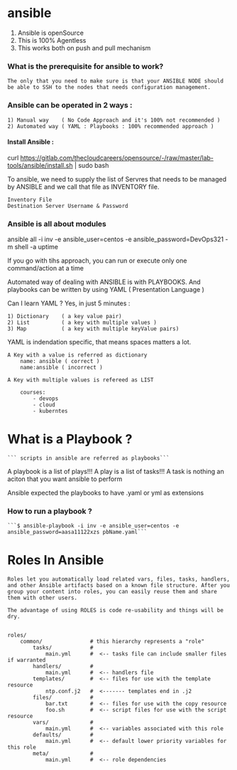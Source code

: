 # ansible

1) Ansible is openSource 
2) This is 100% Agentless
3) This works both on push and pull mechanism 

### What is the prerequisite for ansible to work?

 ```The only that you need to make sure is that your ANSIBLE NODE should be able to SSH to the nodes that needs configuration management.```


### Ansible can be operated in 2 ways : 

    1) Manual way    ( No Code Approach and it's 100% not recommended )
    2) Automated way ( YAML : Playbooks : 100% recommended approach )

#### Install Ansible :

curl https://gitlab.com/thecloudcareers/opensource/-/raw/master/lab-tools/ansible/install.sh | sudo bash

To ansible, we need to supply the list of Servres that needs to be managed by ANSIBLE and we call that file as INVENTORY file.

    Inventory File 
    Destination Server Username & Password

### Ansible is all about modules 
ansible all -i inv -e ansible_user=centos -e ansible_password=DevOps321 -m shell -a uptime

If you go with tihs approach, you can run or execute only one command/action at a time

Automated way of dealing with ANSIBLE is with PLAYBOOKS. And playbooks can be written by using YAML ( Presentation Language )

Can I learn YAML ? Yes, in just 5 minutes : 

    1) Dictionary    ( a key value pair)
    2) List          ( a key with multiple values )
    3) Map           ( a key with multiple keyValue pairs)

YAML is indendation specific, that means spaces matters a lot.

    A Key with a value is referred as dictionary 
        name: ansible ( correct )
        name:ansible ( incorrect )

    A Key with multiple values is refereed as LIST 

        courses:
            - devops
            - cloud
            - kuberntes 

# What is a Playbook ?
    ``` scripts in ansible are referred as playbooks```

A playbook is a list of plays!!!
A play is a list of tasks!!!
A task is nothing an aciton that you want ansible to perform

Ansible expected the playbooks to have .yaml or yml as extensions


### How to run a playbook ?

    ```$ ansible-playbook -i inv -e ansible_user=centos -e ansible_password=aasa11122xzs pbName.yaml```



# Roles In Ansible 

    Roles let you automatically load related vars, files, tasks, handlers, and other Ansible artifacts based on a known file structure. After you group your content into roles, you can easily reuse them and share them with other users.

    The advantage of using ROLES is code re-usability and things will be dry.


    roles/
        common/               # this hierarchy represents a "role"
            tasks/            #
                main.yml      #  <-- tasks file can include smaller files if warranted
            handlers/         #
                main.yml      #  <-- handlers file
            templates/        #  <-- files for use with the template resource
                ntp.conf.j2   #  <------- templates end in .j2
            files/            #
                bar.txt       #  <-- files for use with the copy resource
                foo.sh        #  <-- script files for use with the script resource
            vars/             #
                main.yml      #  <-- variables associated with this role
            defaults/         #
                main.yml      #  <-- default lower priority variables for this role
            meta/             #
                main.yml      #  <-- role dependencies
